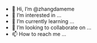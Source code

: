 - 👋 Hi, I’m @zhangdameme
- 👀 I’m interested in ...
- 🌱 I’m currently learning ...
- 💞️ I’m looking to collaborate on ...
- 📫 How to reach me ...

<!---
zhangdameme/zhangdameme is a ✨ special ✨ repository because its `README.md` (this file) appears on your GitHub profile.
You can click the Preview link to take a look at your changes.
--->
